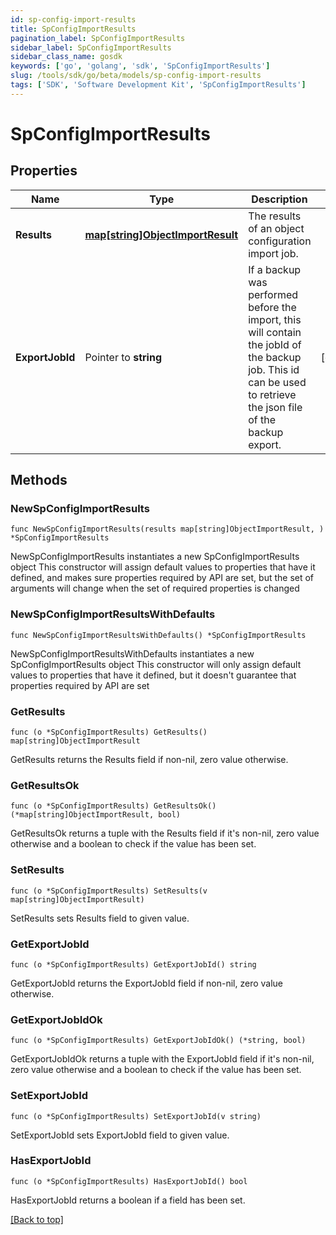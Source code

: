 ```yaml
---
id: sp-config-import-results
title: SpConfigImportResults
pagination_label: SpConfigImportResults
sidebar_label: SpConfigImportResults
sidebar_class_name: gosdk
keywords: ['go', 'golang', 'sdk', 'SpConfigImportResults'] 
slug: /tools/sdk/go/beta/models/sp-config-import-results
tags: ['SDK', 'Software Development Kit', 'SpConfigImportResults']
---
```


# SpConfigImportResults

## Properties

Name | Type | Description | Notes
------------ | ------------- | ------------- | -------------
**Results** |  [**map[string]ObjectImportResult**](object-import-result) | The results of an object configuration import job. | 
**ExportJobId** |  Pointer to **string** | If a backup was performed before the import, this will contain the jobId of the backup job. This id can be used to retrieve the json file of the backup export. | [optional] 

## Methods

### NewSpConfigImportResults

`func NewSpConfigImportResults(results map[string]ObjectImportResult, ) *SpConfigImportResults`

NewSpConfigImportResults instantiates a new SpConfigImportResults object
This constructor will assign default values to properties that have it defined,
and makes sure properties required by API are set, but the set of arguments
will change when the set of required properties is changed

### NewSpConfigImportResultsWithDefaults

`func NewSpConfigImportResultsWithDefaults() *SpConfigImportResults`

NewSpConfigImportResultsWithDefaults instantiates a new SpConfigImportResults object
This constructor will only assign default values to properties that have it defined,
but it doesn't guarantee that properties required by API are set

### GetResults

`func (o *SpConfigImportResults) GetResults() map[string]ObjectImportResult`

GetResults returns the Results field if non-nil, zero value otherwise.

### GetResultsOk

`func (o *SpConfigImportResults) GetResultsOk() (*map[string]ObjectImportResult, bool)`

GetResultsOk returns a tuple with the Results field if it's non-nil, zero value otherwise
and a boolean to check if the value has been set.

### SetResults

`func (o *SpConfigImportResults) SetResults(v map[string]ObjectImportResult)`

SetResults sets Results field to given value.


### GetExportJobId

`func (o *SpConfigImportResults) GetExportJobId() string`

GetExportJobId returns the ExportJobId field if non-nil, zero value otherwise.

### GetExportJobIdOk

`func (o *SpConfigImportResults) GetExportJobIdOk() (*string, bool)`

GetExportJobIdOk returns a tuple with the ExportJobId field if it's non-nil, zero value otherwise
and a boolean to check if the value has been set.

### SetExportJobId

`func (o *SpConfigImportResults) SetExportJobId(v string)`

SetExportJobId sets ExportJobId field to given value.

### HasExportJobId

`func (o *SpConfigImportResults) HasExportJobId() bool`

HasExportJobId returns a boolean if a field has been set.


[[Back to top]](#) 


